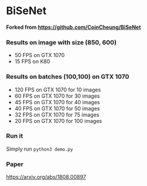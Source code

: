 # BiSeNet
**Forked from https://github.com/CoinCheung/BiSeNet**

### Results on image with size (850, 600)
- 50 FPS on GTX 1070
- 15 FPS on K80

### Results on batches (100,100) on GTX 1070
- 120 FPS on GTX 1070 for 10 images
- 60 FPS on GTX 1070 for 30 images
- 45 FPS on GTX 1070 for 40 images
- 40 FPS on GTX 1070 for 50 images
- 32 FPS on GTX 1070 for 75 images
- 20 FPS on GTX 1070 for 100 images

### Run it
Simply run `python3 demo.py`

### Paper
https://arxiv.org/abs/1808.00897
